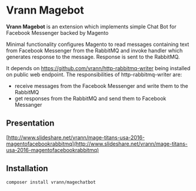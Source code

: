 # Vrann Magebot

**Vrann Magebot** is an extension which implements simple Chat Bot for Facebook Messenger backed by Magento 

Minimal functionality configures Magento to read messages containing text from Facebook Messenger from the RabbitMQ and invoke handler which generates response to the message. Response is sent to the RabbitMQ.

It depends on https://github.com/vrann/http-rabbitmq-writer being installed on public web endpoint. The responsibilities of http-rabbitmq-writer are:
- receive messages from the Facebook Messenger and write them to the RabbitMQ
- get responses from the RabbitMQ and send them to Facebook Messanger

## Presentation
[http://www.slideshare.net/vrann/mage-titans-usa-2016-magentofacebookrabbitmq](http://www.slideshare.net/vrann/mage-titans-usa-2016-magentofacebookrabbitmq)

## Installation
```
composer install vrann/magechatbot
```
